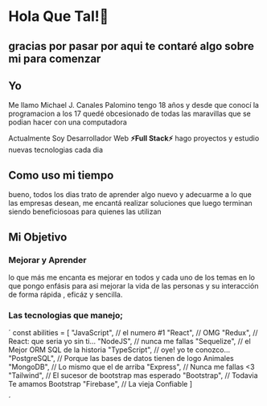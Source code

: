 # Hola Que Tal!👋
## gracias por pasar por aqui te contaré algo sobre mi para comenzar

## Yo
Me llamo Michael J. Canales Palomino tengo 18 años y desde que conocí la programacion a los 17 
quedé obcesionado de todas las maravillas que se podian hacer con una computadora

Actualmente Soy Desarrollador Web __⚡Full Stack⚡__ hago proyectos y estudio nuevas tecnologias cada dia

## Como uso mi tiempo
bueno, todos los dias trato de aprender algo nuevo y adecuarme a lo que las empresas desean,
me encantá realizar soluciones que luego terminan siendo beneficiosoas para quienes las utilizan

## Mi Objetivo
### Mejorar y Aprender
lo que más me encanta es mejorar en todos y cada uno de los temas en lo que pongo enfásis
para asi mejorar la vida de las personas y su interacción de forma rápida , eficáz y sencilla.


### Las tecnologias que manejo;
´
const abilities = [
  "JavaScript",  // el numero #1
  "React",       // OMG
  "Redux",       // React: que seria yo sin ti...
  "NodeJS",      // nunca me fallas
  "Sequelize",   // el Mejor ORM SQL de la historia
  "TypeScript",  // oye! yo te conozco...
  "PostgreSQL",  // Porque las bases de datos tienen de logo Animales
  "MongoDB",     // Lo mismo que el de arriba
  "Express",     // Nunca me fallas <3
  "Tailwind",    // El sucesor de bootstrap mas esperado
  "Bootstrap",   // Todavia Te amamos Bootstrap
  "Firebase",    // La vieja Confiable
  ]

´



<!--
**Miiichael6/Miiichael6** is a ✨ _special_ ✨ repository because its `README.md` (this file) appears on your GitHub profile.

Here are some ideas to get you started:

- 🔭 I’m currently working on ...
- 🌱 I’m currently learning ...
- 👯 I’m looking to collaborate on ...
- 🤔 I’m looking for help with ...
- 💬 Ask me about ...
- 📫 How to reach me: ...
- 😄 Pronouns: ...
- ⚡ Fun fact: ...
-->
